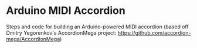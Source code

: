 # Arduino MIDI Accordion
Steps and code for building an Arduino-powered MIDI accordion (based off Dmitry Yegorenkov's AccordionMega project: https://github.com/accordion-mega/AccordionMega)

